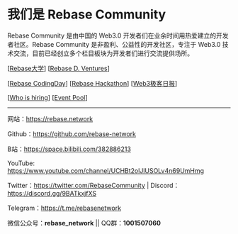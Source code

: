 # 我们是 Rebase Community

Rebase Community 是由中国的 Web3.0 开发者们在业余时间用热爱建立的开发者社区。Rebase Community 是非盈利、公益性的开发社区，专注于 Web3.0 技术交流，目前已经创立多个栏目板块为开发者们进行交流提供场所。

[[Rebase大学](https://github.com/rebase-network/Rebase-University)] [[Rebase D. Ventures](https://rebased.ventures)]

[[Rebase CodingDay](https://github.com/rebase-network/work-groups/blob/main/README.md#rebase-codingday)] [[Rebase Hackathon](https://github.com/rebase-network/work-groups/blob/main/README.md#rebase-hackathon)] [[Web3极客日报](https://github.com/rebase-network/work-groups/blob/main/README.md#web3极客日报)]

[[Who is hiring](https://github.com/rebase-network/who-is-hiring)] [[Event Pool](https://github.com/rebase-network/event-pool)]

---

网站：https://rebase.network

Github：https://github.com/rebase-network

B站：https://space.bilibili.com/382886213

YouTube: https://www.youtube.com/channel/UCHBt2olJlUSOLv4n69UmHmg

Twitter：https://twitter.com/RebaseCommunity  |  Discord：https://discord.gg/9BATkxjfXS

Telegram：https://t.me/rebasenetwork

微信公众号：**rebase_network**  ||  QQ群：**1001507060**
